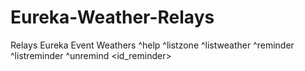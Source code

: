# Eureka-Weather-Relays
Relays Eureka Event Weathers
^help
 ^listzone 
 ^listweather 
 ^reminder <MetionedRole> <MentionedChannel> <Weather> <Zone> 
 ^listreminder 
 ^unremind <id_reminder>
